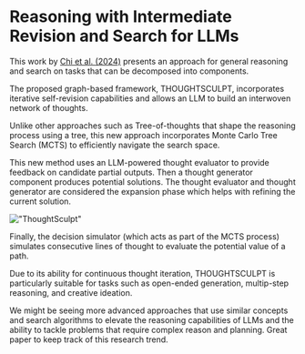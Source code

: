 # Reasoning with Intermediate Revision and Search for LLMs




This work by [Chi et al. (2024)](https://arxiv.org/abs/2404.05966) presents an approach for general reasoning and search on tasks that can be decomposed into components. 

The proposed graph-based framework, THOUGHTSCULPT, incorporates iterative self-revision capabilities and allows an LLM to build an interwoven network of thoughts. 

Unlike other approaches such as Tree-of-thoughts that shape the reasoning process using a tree, this new approach incorporates Monte Carlo Tree Search (MCTS) to efficiently navigate the search space.

This new method uses an LLM-powered thought evaluator to provide feedback on candidate partial outputs. Then a thought generator component produces potential solutions. The thought evaluator and thought generator are considered the expansion phase which helps with refining the current solution. 

!["ThoughtSculpt"](../../img/research/thoughtsculpt.png)

Finally, the decision simulator (which acts as part of the MCTS process) simulates consecutive lines of thought to evaluate the potential value of a path.

Due to its ability for continuous thought iteration, THOUGHTSCULPT is particularly suitable for tasks such as open-ended generation, multip-step reasoning, and creative ideation.

We might be seeing more advanced approaches that use similar concepts and search algorithms to elevate the reasoning capabilities of LLMs and the ability to tackle problems that require complex reason and planning. Great paper to keep track of this research trend.
